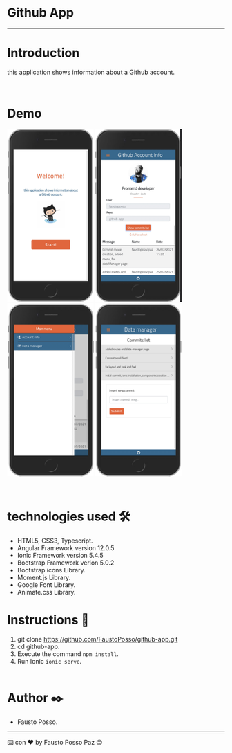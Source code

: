 # **Github App**
---
# Introduction

this application shows information about a Github account.

&nbsp;

# Demo 

<img width="200px" height="400px" src="src/assets/imgs/capt1.jpg">
<img width="200px" height="400px" src="src/assets/imgs/capt2.jpg">
<img width="200px" height="400px" src="src/assets/imgs/capt3.jpg">
<img width="200px" height="400px" src="src/assets/imgs/capt4.jpg">

&nbsp;

# technologies used 🛠️

- HTML5, CSS3, Typescript.
- Angular Framework version 12.0.5
- Ionic Framework version 5.4.5
- Bootstrap Framework verion 5.0.2
- Bootstrap icons Library.
- Moment.js Library.
- Google Font Library.
- Animate.css Library.

# Instructions 🚀 

1. git clone https://github.com/FaustoPosso/github-app.git
2. cd github-app.
2. Execute the command `npm install`.
3. Run Ionic `ionic serve`.
\
&nbsp;


# Author ✒️
 - Fausto Posso. 

---
⌨️ con ❤️ by Fausto Posso Paz 😊
\
&nbsp;
